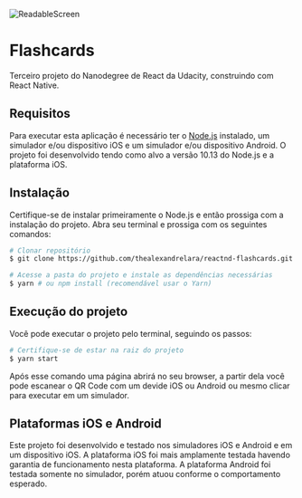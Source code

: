![ReadableScreen](https://user-images.githubusercontent.com/20469356/50532185-815a7d80-0af4-11e9-941c-d9e6b9cab2e6.png)

# **Flashcards**

Terceiro projeto do Nanodegree de React da Udacity, construindo com React Native.

## Requisitos

Para executar esta aplicação é necessário ter o [Node.js](https://nodejs.org/en/download/) instalado, um simulador e/ou dispositivo iOS e um simulador e/ou dispositivo Android. O projeto foi desenvolvido tendo como alvo a versão 10.13 do Node.js e a plataforma iOS.

## Instalação

Certifique-se de instalar primeiramente o Node.js e então prossiga com a instalação do projeto. Abra seu terminal e prossiga com os seguintes comandos:

```bash
# Clonar repositório
$ git clone https://github.com/thealexandrelara/reactnd-flashcards.git

# Acesse a pasta do projeto e instale as dependências necessárias
$ yarn # ou npm install (recomendável usar o Yarn)
```

## **Execução do projeto**

Você pode executar o projeto pelo terminal, seguindo os passos:

```bash
# Certifique-se de estar na raiz do projeto
$ yarn start
```

Após esse comando uma página abrirá no seu browser, a partir dela você pode escanear o QR Code com um devide iOS ou Android ou mesmo clicar para executar em um simulador.

## **Plataformas iOS e Android**

Este projeto foi desenvolvido e testado nos simuladores iOS e Android e em um dispositivo iOS. A plataforma iOS foi mais amplamente testada havendo garantia de funcionamento nesta plataforma. A plataforma Android foi testada somente no simulador, porém atuou conforme o comportamento esperado.
